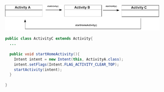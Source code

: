 ![Header](/assets/images/gists/sample-activity-stack.png)

```java
public class ActivityC extends Activity{
  ...
  
  public void startHomeActivity(){
    Intent intent = new Intent(this, ActivityA.class);
    intent.setFlags(Intent.FLAG_ACTIVITY_CLEAR_TOP);
    startActivity(intent);
  }
  
}  
```
